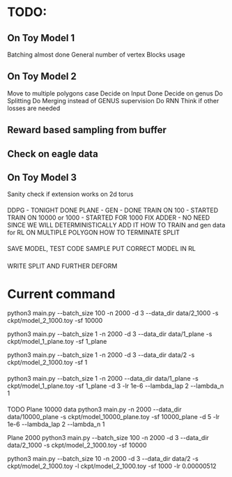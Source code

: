 # TODO: 
## On Toy Model 1
 Batching almost done
 General number of vertex
 Blocks usage

## On Toy Model 2
 Move to multiple polygons case
 Decide on Input Done
 Decide on genus
 Do Splitting
 Do Merging instead of GENUS supervision
 Do RNN
 Think if other losses are needed
## Reward based sampling from buffer
## Check on eagle data

## On Toy Model 3
 Sanity check if extension works on 2d torus 


 #### 

 DDPG - TONIGHT DONE
 PLANE - GEN - DONE
 TRAIN ON 100 - STARTED
 TRAIN ON 10000 or 1000 - STARTED FOR 1000
 FIX ADDER - NO NEED SINCE WE WILL DETERMINISTICALLY ADD IT
 HOW TO TRAIN and gen data for RL ON MULTIPLE POLYGON
 HOW TO TERMINATE SPLIT

#### 
SAVE MODEL, TEST CODE
SAMPLE
PUT CORRECT MODEL IN RL
###
WRITE SPLIT AND FURTHER DEFORM

# Current command
python3 main.py  --batch_size 100 -n 2000 -d 3 --data_dir data/2_1000 -s ckpt/model_2_1000.toy -sf 10000

python3 main.py  --batch_size 1 -n 2000 -d 3 --data_dir data/1_plane -s ckpt/model_1_plane.toy -sf 1_plane

python3 main.py  --batch_size 1 -n 2000 -d 3 --data_dir data/2 -s ckpt/model_2_1000.toy -sf 1



####
python3 main.py  --batch_size 1 -n 2000 --data_dir data/1_plane -s ckpt/model_1_plane.toy -sf 1_plane  -d 3 -lr 1e-6 --lambda_lap 2 --lambda_n 1

####
TODO
Plane 10000 data
python3 main.py  -n 2000 --data_dir data/10000_plane -s ckpt/model_10000_plane.toy -sf 10000_plane  -d 5 -lr 1e-6 --lambda_lap 2 --lambda_n 1

Plane 2000
python3 main.py  --batch_size 100 -n 2000 -d 3 --data_dir data/2_1000 -s ckpt/model_2_1000.toy -sf 10000





python3 main.py  --batch_size 10 -n 2000 -d 3 --data_dir data/2 -s ckpt/model_2_1000.toy -l ckpt/model_2_1000.toy -sf 1000 -lr 0.00000512
